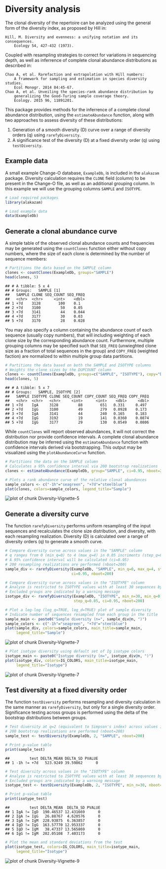 # Diversity analysis

The clonal diversity of the repertoire can be analyzed using the general form
of the diversity index, as proposed by Hill in:

    Hill, M. Diversity and evenness: a unifying notation and its consequences. 
        Ecology 54, 427-432 (1973).

Coupled with resampling strategies to correct for variations in sequencing 
depth, as well as inferrence of complete clonal abundance distributions as 
described in:

    Chao A, et al. Rarefaction and extrapolation with Hill numbers: 
        A framework for sampling and estimation in species diversity studies. 
        Ecol Monogr. 2014 84:45-67.
    Chao A, et al. Unveiling the species-rank abundance distribution by 
        generalizing the Good-Turing sample coverage theory. 
        Ecology. 2015 96, 11891201.

This package provides methods for the inferrence of a complete clonal 
abundance distribution, using the `estimateAbundance` function, along with 
two approaches to assess diversity of these distributions: 

1. Generation of a smooth diversity (D) curve over a range of diversity orders (q) 
using `rarefyDiversity`.
2. A significance test of the diversity (D) at a fixed diversity order (q) using 
`testDiversity`.


## Example data

A small example Change-O database, `ExampleDb`, is included in the `alakazam` package. 
Diversity calculation requires the `CLONE` field (column) to be present in the 
Change-O file, as well as an additional grouping column. In this example we 
will use the grouping columns `SAMPLE` and `ISOTYPE`.


```r
# Load required packages
library(alakazam)

# Load example data
data(ExampleDb)
```

## Generate a clonal abundance curve

A simple table of the observed clonal abundance counts and frequencies may be
generated using the `countClones` function either without copy numbers, where
the size of each clone is determined by the number of sequence members:


```r
# Partitions the data based on the SAMPLE column
clones <- countClones(ExampleDb, groups="SAMPLE")
head(clones, 5)
```

```
## # A tibble: 5 x 4
## # Groups:   SAMPLE [1]
##   SAMPLE CLONE SEQ_COUNT SEQ_FREQ
##   <chr>  <chr>     <int>    <dbl>
## 1 +7d    3128        100    0.1  
## 2 +7d    3100         50    0.05 
## 3 +7d    3141         44    0.044
## 4 +7d    3177         30    0.03 
## 5 +7d    3170         28    0.028
```

You may also specify a column containing the abundance count of each sequence 
(usually copy numbers), that will including weighting of each clone size by the 
corresponding abundance count. Furthermore, multiple grouping columns may be
specified such that `SEQ_FREQ` (unwieghted clone size as a fraction
of total sequences in the group) and `COPY_FREQ` (weighted faction) are 
normalized to within multiple group data partitions.


```r
# Partitions the data based on both the SAMPLE and ISOTYPE columns
# Weights the clone sizes by the DUPCOUNT column
clones <- countClones(ExampleDb, groups=c("SAMPLE", "ISOTYPE"), copy="DUPCOUNT")
head(clones, 5)
```

```
## # A tibble: 5 x 7
## # Groups:   SAMPLE, ISOTYPE [2]
##   SAMPLE ISOTYPE CLONE SEQ_COUNT COPY_COUNT SEQ_FREQ COPY_FREQ
##   <chr>  <chr>   <chr>     <int>      <int>    <dbl>     <dbl>
## 1 +7d    IgA     3128         88        651   0.331     0.497 
## 2 +7d    IgG     3100         49        279   0.0928    0.173 
## 3 +7d    IgA     3141         44        240   0.165     0.183 
## 4 +7d    IgG     3192         19        141   0.0360    0.0874
## 5 +7d    IgG     3177         29        130   0.0549    0.0806
```

While `countClones` will report observed abundances, it will not correct the
distribution nor provide confidence intervals. A complete clonal abundance 
distribution may be inferred using the `estimateAbundance` function with
confidence intervals derived via bootstrapping.  This output may be visualized
using the `plotAbundanceCurve` function.


```r
# Partitions the data on the SAMPLE column
# Calculates a 95% confidence interval via 200 bootstrap realizations
clones <- estimateAbundance(ExampleDb, group="SAMPLE", ci=0.95, nboot=200)
```


```r
# Plots a rank abundance curve of the relative clonal abundances
sample_colors <- c("-1h"="seagreen", "+7d"="steelblue")
plot(clones, colors=sample_colors, legend_title="Sample")
```

![plot of chunk Diversity-Vignette-5](figure/Diversity-Vignette-5-1.png)

## Generate a diversity curve

The function `rarefyDiversity` performs uniform resampling of the input 
sequences and recalculates the clone size distribution, and diversity, with each 
resampling realization. Diversity (D) is calculated over a range of diversity 
orders (q) to generate a smooth curve.


```r
# Compare diversity curve across values in the "SAMPLE" column
# q ranges from 0 (min_q=0) to 4 (max_q=4) in 0.05 incriments (step_q=0.05)
# A 95% confidence interval will be calculated (ci=0.95)
# 200 resampling realizations are performed (nboot=200)
sample_div <- rarefyDiversity(ExampleDb, "SAMPLE", min_q=0, max_q=4, step_q=0.05,
                              ci=0.95, nboot=200)

# Compare diversity curve across values in the "ISOTYPE" column
# Analyse is restricted to ISOTYPE values with at least 30 sequences by min_n=30
# Excluded groups are indicated by a warning message
isotype_div <- rarefyDiversity(ExampleDb, "ISOTYPE", min_n=30, min_q=0, max_q=4, 
                               step_q=0.05, ci=0.95, nboot=200)
```


```r
# Plot a log-log (log_q=TRUE, log_d=TRUE) plot of sample diversity
# Indicate number of sequences resampled from each group in the title
sample_main <- paste0("Sample diversity (n=", sample_div@n, ")")
sample_colors <- c("-1h"="seagreen", "+7d"="steelblue")
plot(sample_div, colors=sample_colors, main_title=sample_main, 
     legend_title="Sample")
```

![plot of chunk Diversity-Vignette-7](figure/Diversity-Vignette-7-1.png)

```r
# Plot isotype diversity using default set of Ig isotype colors
isotype_main <- paste0("Isotype diversity (n=", isotype_div@n, ")")
plot(isotype_div, colors=IG_COLORS, main_title=isotype_main, 
     legend_title="Isotype")
```

![plot of chunk Diversity-Vignette-7](figure/Diversity-Vignette-7-2.png)

## Test diversity at a fixed diversity order

The function `testDiversity` performs resampling and diversity calculation in 
the same manner as `rarefyDiversity`, but only for a single diversity order. 
Significance testing across groups is performed using the delta of the bootstrap
distributions between groups.


```r
# Test diversity at q=2 (equivalent to Simpson's index) across values in the "SAMPLE" column
# 200 bootstrap realizations are performed (nboot=200)
sample_test <- testDiversity(ExampleDb, 2, "SAMPLE", nboot=200)

# Print p-value table
print(sample_test)
```

```
##         test DELTA_MEAN DELTA_SD PVALUE
## 1 -1h != +7d   523.9249 39.59862      0
```


```r
# Test diversity across values in the "ISOTYPE" column
# Analyse is restricted to ISOTYPE values with at least 30 sequences by min_n=30
# Excluded groups are indicated by a warning message
isotype_test <- testDiversity(ExampleDb, 2, "ISOTYPE", min_n=30, nboot=200)

# Print p-value table
print(isotype_test)
```

```
##         test DELTA_MEAN  DELTA_SD PVALUE
## 1 IgA != IgD  190.46537 12.431669      0
## 2 IgA != IgG   26.88767  4.620576      0
## 3 IgA != IgM  228.93875  6.363857      0
## 4 IgD != IgG  163.57770 12.953337      0
## 5 IgD != IgM   38.47337 13.565869      0
## 6 IgG != IgM  202.05108  7.403173      0
```

```r
# Plot the mean and standard deviations from the test
plot(isotype_test, colors=IG_COLORS, main_title=isotype_main, 
     legend_title="Isotype")
```

![plot of chunk Diversity-Vignette-9](figure/Diversity-Vignette-9-1.png)

